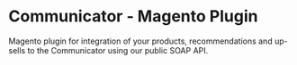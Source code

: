 # Communicator - Magento Plugin

Magento plugin for integration of your products, recommendations and up-sells to the Communicator using our public SOAP API.
